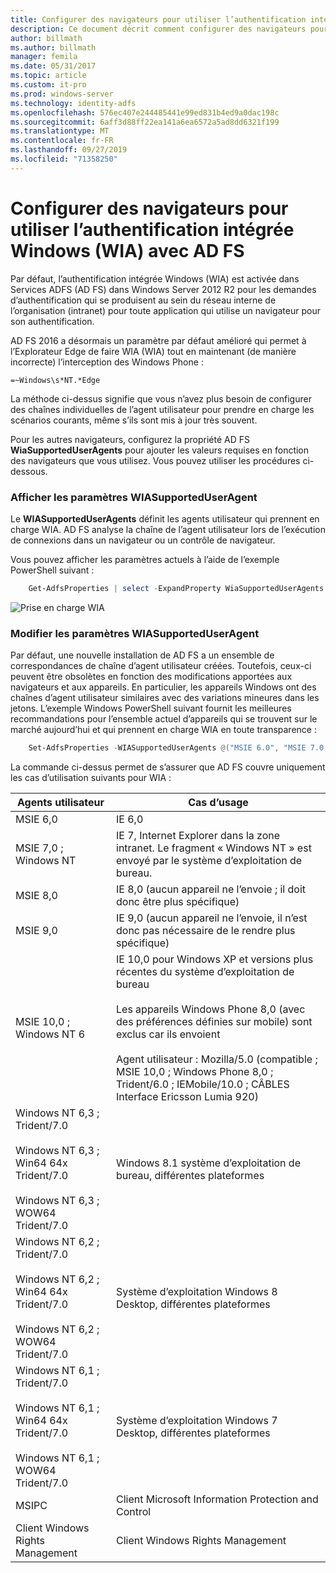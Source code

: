 ```yaml
---
title: Configurer des navigateurs pour utiliser l’authentification intégrée Windows (WIA) avec AD FS
description: Ce document décrit comment configurer des navigateurs pour utiliser WIA avec AD FS
author: billmath
ms.author: billmath
manager: femila
ms.date: 05/31/2017
ms.topic: article
ms.custom: it-pro
ms.prod: windows-server
ms.technology: identity-adfs
ms.openlocfilehash: 576ec407e244485441e99ed831b4ed9a0dac198c
ms.sourcegitcommit: 6aff3d88ff22ea141a6ea6572a5ad8dd6321f199
ms.translationtype: MT
ms.contentlocale: fr-FR
ms.lasthandoff: 09/27/2019
ms.locfileid: "71358250"
---
```

# <a name="configure-browsers-to-use-windows-integrated-authentication-wia-with-ad-fs"></a>Configurer des navigateurs pour utiliser l’authentification intégrée Windows (WIA) avec AD FS

Par défaut, l’authentification intégrée Windows (WIA) est activée dans Services ADFS (AD FS) dans Windows Server 2012 R2 pour les demandes d’authentification qui se produisent au sein du réseau interne de l’organisation (intranet) pour toute application qui utilise un navigateur pour son authentification.

AD FS 2016 a désormais un paramètre par défaut amélioré qui permet à l’Explorateur Edge de faire WIA (WIA) tout en maintenant (de manière incorrecte) l’interception des Windows Phone :

    =~Windows\s*NT.*Edge

La méthode ci-dessus signifie que vous n’avez plus besoin de configurer des chaînes individuelles de l’agent utilisateur pour prendre en charge les scénarios courants, même s’ils sont mis à jour très souvent.

Pour les autres navigateurs, configurez la propriété AD FS **WiaSupportedUserAgents** pour ajouter les valeurs requises en fonction des navigateurs que vous utilisez.  Vous pouvez utiliser les procédures ci-dessous.



### <a name="view-wiasupporteduseragent-settings"></a>Afficher les paramètres WIASupportedUserAgent
Le **WIASupportedUserAgents** définit les agents utilisateur qui prennent en charge WIA. AD FS analyse la chaîne de l’agent utilisateur lors de l’exécution de connexions dans un navigateur ou un contrôle de navigateur.

Vous pouvez afficher les paramètres actuels à l’aide de l’exemple PowerShell suivant :

```powershell
    Get-AdfsProperties | select -ExpandProperty WiaSupportedUserAgents
```

![Prise en charge WIA](../operations/media/Configure-AD-FS-Browser-WIA/wiasupport.png)

### <a name="change-wiasupporteduseragent-settings"></a>Modifier les paramètres WIASupportedUserAgent
Par défaut, une nouvelle installation de AD FS a un ensemble de correspondances de chaîne d’agent utilisateur créées. Toutefois, ceux-ci peuvent être obsolètes en fonction des modifications apportées aux navigateurs et aux appareils. En particulier, les appareils Windows ont des chaînes d’agent utilisateur similaires avec des variations mineures dans les jetons. L’exemple Windows PowerShell suivant fournit les meilleures recommandations pour l’ensemble actuel d’appareils qui se trouvent sur le marché aujourd’hui et qui prennent en charge WIA en toute transparence :

```powershell
    Set-AdfsProperties -WIASupportedUserAgents @("MSIE 6.0", "MSIE 7.0; Windows NT", "MSIE 8.0", "MSIE 9.0", "MSIE 10.0; Windows NT 6", "Windows NT 6.3; Trident/7.0", "Windows NT 6.3; Win64; x64; Trident/7.0", "Windows NT 6.3; WOW64; Trident/7.0", "Windows NT 6.2; Trident/7.0", "Windows NT 6.2; Win64; x64; Trident/7.0", "Windows NT 6.2; WOW64; Trident/7.0", "Windows NT 6.1; Trident/7.0", "Windows NT 6.1; Win64; x64; Trident/7.0", "Windows NT 6.1; WOW64; Trident/7.0", "MSIPC", "Windows Rights Management Client")
```

La commande ci-dessus permet de s’assurer que AD FS couvre uniquement les cas d’utilisation suivants pour WIA :

Agents utilisateur|Cas d’usage|
-----|-----|
MSIE 6,0|IE 6,0|
MSIE 7,0 ; Windows NT|IE 7, Internet Explorer dans la zone intranet. Le fragment « Windows NT » est envoyé par le système d’exploitation de bureau.|
MSIE 8,0|IE 8,0 (aucun appareil ne l’envoie ; il doit donc être plus spécifique)|
MSIE 9,0|IE 9,0 (aucun appareil ne l’envoie, il n’est donc pas nécessaire de le rendre plus spécifique)|
MSIE 10,0 ; Windows NT 6|IE 10,0 pour Windows XP et versions plus récentes du système d’exploitation de bureau</br></br>Les appareils Windows Phone 8,0 (avec des préférences définies sur mobile) sont exclus car ils envoient</br></br>Agent utilisateur : Mozilla/5.0 (compatible ; MSIE 10,0 ; Windows Phone 8,0 ; Trident/6.0 ; IEMobile/10.0 ; CÂBLES Interface Ericsson Lumia 920)|
Windows NT 6,3 ; Trident/7.0</br></br>Windows NT 6,3 ; Win64 64x Trident/7.0</br></br>Windows NT 6,3 ; WOW64 Trident/7.0| Windows 8.1 système d’exploitation de bureau, différentes plateformes|
Windows NT 6,2 ; Trident/7.0</br></br>Windows NT 6,2 ; Win64 64x Trident/7.0</br></br>Windows NT 6,2 ; WOW64 Trident/7.0|Système d’exploitation Windows 8 Desktop, différentes plateformes|
Windows NT 6,1 ; Trident/7.0</br></br>Windows NT 6,1 ; Win64 64x Trident/7.0</br></br>Windows NT 6,1 ; WOW64 Trident/7.0|Système d’exploitation Windows 7 Desktop, différentes plateformes|
MSIPC| Client Microsoft Information Protection and Control|
Client Windows Rights Management|Client Windows Rights Management|
